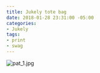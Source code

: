 ```yaml
---
title: Jukely tote bag
date: 2018-01-28 23:31:00 -05:00
categories:
- Jukely
tags:
- print
- swag
---
```


![pat_1.jpg](/uploads/pat_1.jpg)